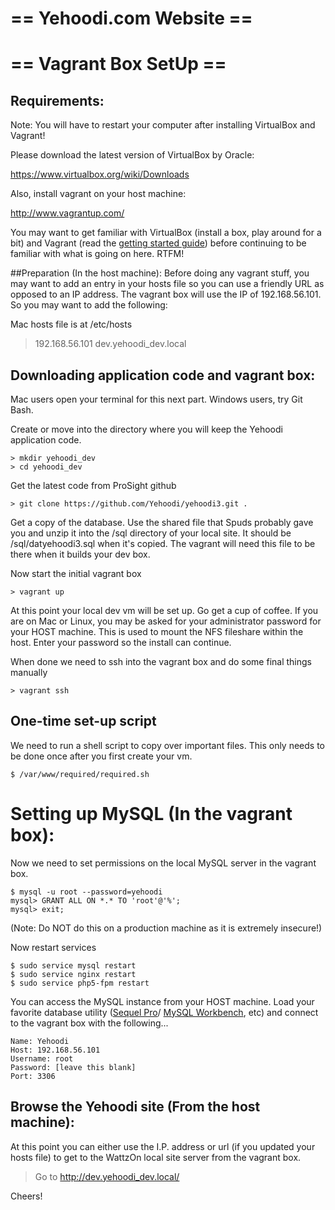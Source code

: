 # == Yehoodi.com Website ==

# == Vagrant Box SetUp ==

## Requirements:

Note: You will have to restart your computer after installing VirtualBox and Vagrant!

Please download the latest version of VirtualBox by Oracle:

https://www.virtualbox.org/wiki/Downloads

Also, install vagrant on your host machine:

http://www.vagrantup.com/

You may want to get familiar with VirtualBox (install a box, play around for a bit) and
Vagrant (read the [getting started guide][1]) before continuing to be familiar with what
is going on here. RTFM!


##Preparation (In the host machine):
Before doing any vagrant stuff, you may want to add an entry in your hosts file 
so you can use a friendly URL as opposed to an IP address. The vagrant box will
use the IP of 192.168.56.101. So you may want to add the following:

Mac hosts file is at /etc/hosts

> 192.168.56.101	dev.yehoodi_dev.local

## Downloading application code and vagrant box:
Mac users open your terminal for this next part. Windows users, try Git Bash.

Create or move into the directory where you will keep the Yehoodi application code.
```
> mkdir yehoodi_dev
> cd yehoodi_dev
```
Get the latest code from ProSight github
```
> git clone https://github.com/Yehoodi/yehoodi3.git .
```
Get a copy of the database. Use the shared file that Spuds probably gave you and unzip it into the
/sql directory of your local site. It should be /sql/datyehoodi3.sql when it's copied. The vagrant will
need this file to be there when it builds your dev box.

Now start the initial vagrant box
```
> vagrant up
```
At this point your local dev vm will be set up. Go get a cup of coffee. If you are
on Mac or Linux, you may be asked for your administrator password for your HOST machine. 
This is used to mount the NFS fileshare within the host. Enter your password so the 
install can continue.

When done we need to ssh into the vagrant box and do some final things manually
```
> vagrant ssh
```
## One-time set-up script
We need to run a shell script to copy over important files. This only needs to be done once after you
first create your vm.
```
$ /var/www/required/required.sh
```

# Setting up MySQL (In the vagrant box):
Now we need to set permissions on the local MySQL server in the vagrant box.

```
$ mysql -u root --password=yehoodi
mysql> GRANT ALL ON *.* TO 'root'@'%';
mysql> exit;
```

(Note: Do NOT do this on a production machine as it is extremely insecure!)

Now restart services
```
$ sudo service mysql restart
$ sudo service nginx restart
$ sudo service php5-fpm restart
```
You can access the MySQL instance from your HOST machine. Load your favorite database 
utility ([Sequel Pro][2]/ [MySQL Workbench][3], etc) and connect to the vagrant box with the following...

```
Name: Yehoodi
Host: 192.168.56.101
Username: root
Password: [leave this blank]
Port: 3306
```
## Browse the Yehoodi site (From the host machine):

At this point you can either use the I.P. address or url (if you updated your hosts
file) to get to the WattzOn local site server from the vagrant box.

> Go to http://dev.yehoodi_dev.local/

Cheers!

[1]: http://docs.vagrantup.com/v2/getting-started/index.html
[2]: http://www.sequelpro.com/
[3]: http://dev.mysql.com/downloads/tools/workbench/
